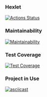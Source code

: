 ### Hexlet
[![Actions Status](https://github.com/vladislav1923/frontend-project-46/actions/workflows/hexlet-check.yml/badge.svg)](https://github.com/vladislav1923/frontend-project-46/actions)

### Maintainability
[![Maintainability](https://api.codeclimate.com/v1/badges/3b782b5f68a18748d2a1/maintainability)](https://codeclimate.com/github/vladislav1923/frontend-project-46/maintainability)

### Test Coverage
[![Test Coverage](https://api.codeclimate.com/v1/badges/3b782b5f68a18748d2a1/test_coverage)](https://codeclimate.com/github/vladislav1923/frontend-project-46/test_coverage)

### Project in Use
[![asciicast](https://asciinema.org/a/xRKJ52zowiYHmHxj1qmCNKMfW.svg)](https://asciinema.org/a/xRKJ52zowiYHmHxj1qmCNKMfW)
